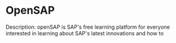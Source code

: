 # OpenSAP

Description: openSAP is SAP's free learning platform for everyone interested in learning about SAP's latest innovations and how to
